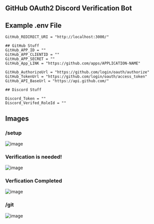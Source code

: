 ## GitHub OAuth2 Discord Verification Bot


## Example .env File

```env
GitHub_REDIRECT_URI = "http://localhost:3000/"

## GitHub Stuff
GitHub_APP_ID = ""
GitHub_APP_CLIENTID = ""
GitHub_APP_SECRET = ""
GitHub_App_LINK = "https://github.com/apps/APPLICATION-NAME"

GitHub_AuthorizeUrl = "https://github.com/login/oauth/authorize"
GitHub_TokenUrl = "https://github.com/login/oauth/access_token"
GitHub_API_BaseUrl = "https://api.github.com/"

## Discord Stuff

Discord_Token = ""
Discord_Verifed_RoleId = ""
```


## Images

### /setup
![image](https://user-images.githubusercontent.com/79049205/184676710-96026d2a-1a12-4483-a025-779255e1de98.png)

### Verification is needed!
![image](https://user-images.githubusercontent.com/79049205/184676727-49933b18-1e70-4380-bc17-d98175d96b4b.png)

### Verfication Completed
![image](https://user-images.githubusercontent.com/79049205/184676745-f20baf95-568b-47ef-b9ed-841b0ab8484c.png)

### /git 
![image](https://user-images.githubusercontent.com/79049205/184676765-79022f25-b2e2-45c7-a4c5-f7707060294f.png)

